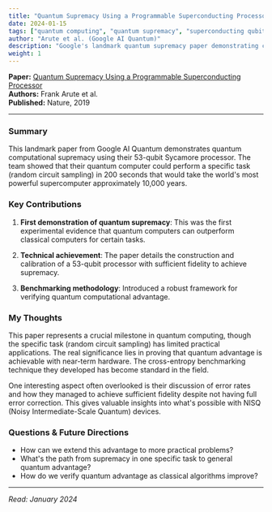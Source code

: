 ```yaml
---
title: "Quantum Supremacy Using a Programmable Superconducting Processor"
date: 2024-01-15
tags: ["quantum computing", "quantum supremacy", "superconducting qubits", "NISQ", "benchmarking"]
author: "Arute et al. (Google AI Quantum)"
description: "Google's landmark quantum supremacy paper demonstrating computational advantage"
weight: 1
---
```


**Paper:** [Quantum Supremacy Using a Programmable Superconducting Processor](https://www.nature.com/articles/s41586-019-1666-5)  
**Authors:** Frank Arute et al.  
**Published:** Nature, 2019

---

### Summary

This landmark paper from Google AI Quantum demonstrates quantum computational supremacy using their 53-qubit Sycamore processor. The team showed that their quantum computer could perform a specific task (random circuit sampling) in 200 seconds that would take the world's most powerful supercomputer approximately 10,000 years.

### Key Contributions

1. **First demonstration of quantum supremacy**: This was the first experimental evidence that quantum computers can outperform classical computers for certain tasks.

2. **Technical achievement**: The paper details the construction and calibration of a 53-qubit processor with sufficient fidelity to achieve supremacy.

3. **Benchmarking methodology**: Introduced a robust framework for verifying quantum computational advantage.

### My Thoughts

This paper represents a crucial milestone in quantum computing, though the specific task (random circuit sampling) has limited practical applications. The real significance lies in proving that quantum advantage is achievable with near-term hardware. The cross-entropy benchmarking technique they developed has become standard in the field.

One interesting aspect often overlooked is their discussion of error rates and how they managed to achieve sufficient fidelity despite not having full error correction. This gives valuable insights into what's possible with NISQ (Noisy Intermediate-Scale Quantum) devices.

### Questions & Future Directions

- How can we extend this advantage to more practical problems?
- What's the path from supremacy in one specific task to general quantum advantage?
- How do we verify quantum advantage as classical algorithms improve?

---

*Read: January 2024*
